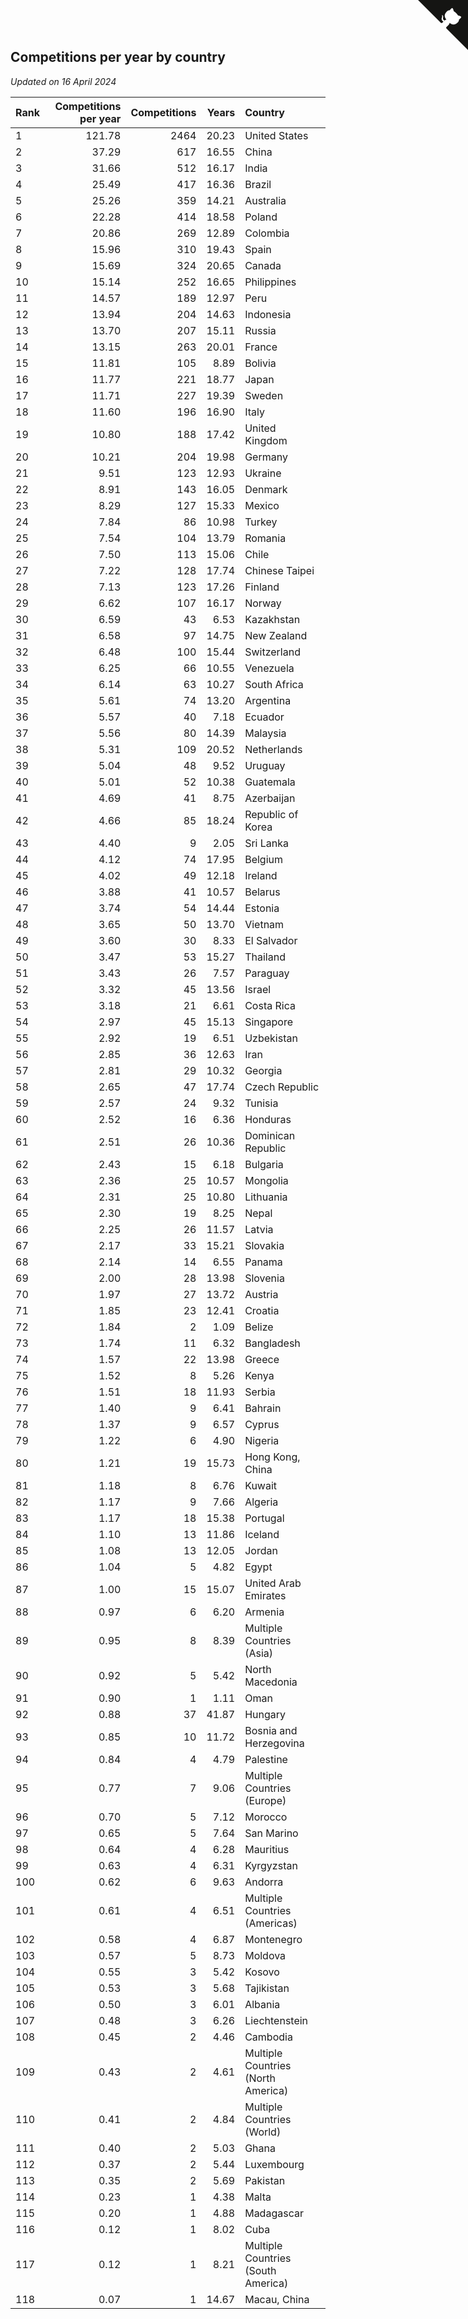 ## Competitions per year by country

*Updated on 16 April 2024*

| Rank | Competitions per year | Competitions | Years | Country |
| :--- | ---: | ---: | ---: | :--- |
| 1 | 121.78 | 2464 | 20.23 | United States |
| 2 | 37.29 | 617 | 16.55 | China |
| 3 | 31.66 | 512 | 16.17 | India |
| 4 | 25.49 | 417 | 16.36 | Brazil |
| 5 | 25.26 | 359 | 14.21 | Australia |
| 6 | 22.28 | 414 | 18.58 | Poland |
| 7 | 20.86 | 269 | 12.89 | Colombia |
| 8 | 15.96 | 310 | 19.43 | Spain |
| 9 | 15.69 | 324 | 20.65 | Canada |
| 10 | 15.14 | 252 | 16.65 | Philippines |
| 11 | 14.57 | 189 | 12.97 | Peru |
| 12 | 13.94 | 204 | 14.63 | Indonesia |
| 13 | 13.70 | 207 | 15.11 | Russia |
| 14 | 13.15 | 263 | 20.01 | France |
| 15 | 11.81 | 105 | 8.89 | Bolivia |
| 16 | 11.77 | 221 | 18.77 | Japan |
| 17 | 11.71 | 227 | 19.39 | Sweden |
| 18 | 11.60 | 196 | 16.90 | Italy |
| 19 | 10.80 | 188 | 17.42 | United Kingdom |
| 20 | 10.21 | 204 | 19.98 | Germany |
| 21 | 9.51 | 123 | 12.93 | Ukraine |
| 22 | 8.91 | 143 | 16.05 | Denmark |
| 23 | 8.29 | 127 | 15.33 | Mexico |
| 24 | 7.84 | 86 | 10.98 | Turkey |
| 25 | 7.54 | 104 | 13.79 | Romania |
| 26 | 7.50 | 113 | 15.06 | Chile |
| 27 | 7.22 | 128 | 17.74 | Chinese Taipei |
| 28 | 7.13 | 123 | 17.26 | Finland |
| 29 | 6.62 | 107 | 16.17 | Norway |
| 30 | 6.59 | 43 | 6.53 | Kazakhstan |
| 31 | 6.58 | 97 | 14.75 | New Zealand |
| 32 | 6.48 | 100 | 15.44 | Switzerland |
| 33 | 6.25 | 66 | 10.55 | Venezuela |
| 34 | 6.14 | 63 | 10.27 | South Africa |
| 35 | 5.61 | 74 | 13.20 | Argentina |
| 36 | 5.57 | 40 | 7.18 | Ecuador |
| 37 | 5.56 | 80 | 14.39 | Malaysia |
| 38 | 5.31 | 109 | 20.52 | Netherlands |
| 39 | 5.04 | 48 | 9.52 | Uruguay |
| 40 | 5.01 | 52 | 10.38 | Guatemala |
| 41 | 4.69 | 41 | 8.75 | Azerbaijan |
| 42 | 4.66 | 85 | 18.24 | Republic of Korea |
| 43 | 4.40 | 9 | 2.05 | Sri Lanka |
| 44 | 4.12 | 74 | 17.95 | Belgium |
| 45 | 4.02 | 49 | 12.18 | Ireland |
| 46 | 3.88 | 41 | 10.57 | Belarus |
| 47 | 3.74 | 54 | 14.44 | Estonia |
| 48 | 3.65 | 50 | 13.70 | Vietnam |
| 49 | 3.60 | 30 | 8.33 | El Salvador |
| 50 | 3.47 | 53 | 15.27 | Thailand |
| 51 | 3.43 | 26 | 7.57 | Paraguay |
| 52 | 3.32 | 45 | 13.56 | Israel |
| 53 | 3.18 | 21 | 6.61 | Costa Rica |
| 54 | 2.97 | 45 | 15.13 | Singapore |
| 55 | 2.92 | 19 | 6.51 | Uzbekistan |
| 56 | 2.85 | 36 | 12.63 | Iran |
| 57 | 2.81 | 29 | 10.32 | Georgia |
| 58 | 2.65 | 47 | 17.74 | Czech Republic |
| 59 | 2.57 | 24 | 9.32 | Tunisia |
| 60 | 2.52 | 16 | 6.36 | Honduras |
| 61 | 2.51 | 26 | 10.36 | Dominican Republic |
| 62 | 2.43 | 15 | 6.18 | Bulgaria |
| 63 | 2.36 | 25 | 10.57 | Mongolia |
| 64 | 2.31 | 25 | 10.80 | Lithuania |
| 65 | 2.30 | 19 | 8.25 | Nepal |
| 66 | 2.25 | 26 | 11.57 | Latvia |
| 67 | 2.17 | 33 | 15.21 | Slovakia |
| 68 | 2.14 | 14 | 6.55 | Panama |
| 69 | 2.00 | 28 | 13.98 | Slovenia |
| 70 | 1.97 | 27 | 13.72 | Austria |
| 71 | 1.85 | 23 | 12.41 | Croatia |
| 72 | 1.84 | 2 | 1.09 | Belize |
| 73 | 1.74 | 11 | 6.32 | Bangladesh |
| 74 | 1.57 | 22 | 13.98 | Greece |
| 75 | 1.52 | 8 | 5.26 | Kenya |
| 76 | 1.51 | 18 | 11.93 | Serbia |
| 77 | 1.40 | 9 | 6.41 | Bahrain |
| 78 | 1.37 | 9 | 6.57 | Cyprus |
| 79 | 1.22 | 6 | 4.90 | Nigeria |
| 80 | 1.21 | 19 | 15.73 | Hong Kong, China |
| 81 | 1.18 | 8 | 6.76 | Kuwait |
| 82 | 1.17 | 9 | 7.66 | Algeria |
| 83 | 1.17 | 18 | 15.38 | Portugal |
| 84 | 1.10 | 13 | 11.86 | Iceland |
| 85 | 1.08 | 13 | 12.05 | Jordan |
| 86 | 1.04 | 5 | 4.82 | Egypt |
| 87 | 1.00 | 15 | 15.07 | United Arab Emirates |
| 88 | 0.97 | 6 | 6.20 | Armenia |
| 89 | 0.95 | 8 | 8.39 | Multiple Countries (Asia) |
| 90 | 0.92 | 5 | 5.42 | North Macedonia |
| 91 | 0.90 | 1 | 1.11 | Oman |
| 92 | 0.88 | 37 | 41.87 | Hungary |
| 93 | 0.85 | 10 | 11.72 | Bosnia and Herzegovina |
| 94 | 0.84 | 4 | 4.79 | Palestine |
| 95 | 0.77 | 7 | 9.06 | Multiple Countries (Europe) |
| 96 | 0.70 | 5 | 7.12 | Morocco |
| 97 | 0.65 | 5 | 7.64 | San Marino |
| 98 | 0.64 | 4 | 6.28 | Mauritius |
| 99 | 0.63 | 4 | 6.31 | Kyrgyzstan |
| 100 | 0.62 | 6 | 9.63 | Andorra |
| 101 | 0.61 | 4 | 6.51 | Multiple Countries (Americas) |
| 102 | 0.58 | 4 | 6.87 | Montenegro |
| 103 | 0.57 | 5 | 8.73 | Moldova |
| 104 | 0.55 | 3 | 5.42 | Kosovo |
| 105 | 0.53 | 3 | 5.68 | Tajikistan |
| 106 | 0.50 | 3 | 6.01 | Albania |
| 107 | 0.48 | 3 | 6.26 | Liechtenstein |
| 108 | 0.45 | 2 | 4.46 | Cambodia |
| 109 | 0.43 | 2 | 4.61 | Multiple Countries (North America) |
| 110 | 0.41 | 2 | 4.84 | Multiple Countries (World) |
| 111 | 0.40 | 2 | 5.03 | Ghana |
| 112 | 0.37 | 2 | 5.44 | Luxembourg |
| 113 | 0.35 | 2 | 5.69 | Pakistan |
| 114 | 0.23 | 1 | 4.38 | Malta |
| 115 | 0.20 | 1 | 4.88 | Madagascar |
| 116 | 0.12 | 1 | 8.02 | Cuba |
| 117 | 0.12 | 1 | 8.21 | Multiple Countries (South America) |
| 118 | 0.07 | 1 | 14.67 | Macau, China |


<a href="https://github.com/JustinTimeCuber/wca_statistics" class="github-corner" aria-label="View source on Github"><svg width="80" height="80" viewBox="0 0 250 250" style="fill:#151513; color:#fff; position: absolute; top: 0; border: 0; right: 0;" aria-hidden="true"><path d="M0,0 L115,115 L130,115 L142,142 L250,250 L250,0 Z"></path><path d="M128.3,109.0 C113.8,99.7 119.0,89.6 119.0,89.6 C122.0,82.7 120.5,78.6 120.5,78.6 C119.2,72.0 123.4,76.3 123.4,76.3 C127.3,80.9 125.5,87.3 125.5,87.3 C122.9,97.6 130.6,101.9 134.4,103.2" fill="currentColor" style="transform-origin: 130px 106px;" class="octo-arm"></path><path d="M115.0,115.0 C114.9,115.1 118.7,116.5 119.8,115.4 L133.7,101.6 C136.9,99.2 139.9,98.4 142.2,98.6 C133.8,88.0 127.5,74.4 143.8,58.0 C148.5,53.4 154.0,51.2 159.7,51.0 C160.3,49.4 163.2,43.6 171.4,40.1 C171.4,40.1 176.1,42.5 178.8,56.2 C183.1,58.6 187.2,61.8 190.9,65.4 C194.5,69.0 197.7,73.2 200.1,77.6 C213.8,80.2 216.3,84.9 216.3,84.9 C212.7,93.1 206.9,96.0 205.4,96.6 C205.1,102.4 203.0,107.8 198.3,112.5 C181.9,128.9 168.3,122.5 157.7,114.1 C157.9,116.9 156.7,120.9 152.7,124.9 L141.0,136.5 C139.8,137.7 141.6,141.9 141.8,141.8 Z" fill="currentColor" class="octo-body"></path></svg></a><style>.github-corner:hover .octo-arm{animation:octocat-wave 560ms ease-in-out}@keyframes octocat-wave{0%,100%{transform:rotate(0)}20%,60%{transform:rotate(-25deg)}40%,80%{transform:rotate(10deg)}}@media (max-width:500px){.github-corner:hover .octo-arm{animation:none}.github-corner .octo-arm{animation:octocat-wave 560ms ease-in-out}}</style>

